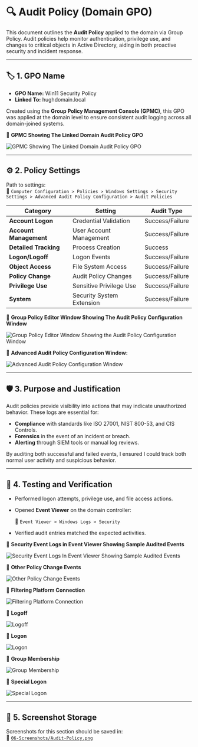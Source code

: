 # 🔍 Audit Policy (Domain GPO)

This document outlines the **Audit Policy** applied to the domain via Group Policy. Audit policies help monitor authentication, privilege use, and changes to critical objects in Active Directory, aiding in both proactive security and incident response.

---

## 🏷️ 1. GPO Name

- **GPO Name:** Win11 Security Policy  
- **Linked To:** hughdomain.local

Created using the **Group Policy Management Console (GPMC)**, this GPO was applied at the domain level to ensure consistent audit logging across all domain-joined systems.

📸 **GPMC Showing The Linked Domain Audit Policy GPO**

![GPMC Showing The Linked Domain Audit Policy GPO](https://github.com/user-attachments/assets/31bb11fb-730e-4dc4-ab12-e201766397f2)

---

## ⚙️ 2. Policy Settings

Path to settings:  
  📂 `Computer Configuration > Policies > Windows Settings > Security Settings > Advanced Audit Policy Configuration > Audit Policies`

| Category               | Setting                          | Audit Type        |
|------------------------|----------------------------------|-------------------|
| **Account Logon**      | Credential Validation            | Success/Failure   |
| **Account Management** | User Account Management          | Success/Failure   |
| **Detailed Tracking**  | Process Creation                 | Success           |
| **Logon/Logoff**       | Logon Events                     | Success/Failure   |
| **Object Access**      | File System Access               | Success/Failure   |
| **Policy Change**      | Audit Policy Changes             | Success/Failure   |
| **Privilege Use**      | Sensitive Privilege Use          | Success/Failure   |
| **System**             | Security System Extension        | Success/Failure   |

📸 **Group Policy Editor Window Showing The Audit Policy Configuration Window**

![Group Policy Editor Window Showing the Audit Policy Configuration Window](https://github.com/user-attachments/assets/1ce841d1-5c09-4be7-9196-b48c0d8c84ae)

📸 **Advanced Audit Policy Configuration Window:**

![Advanced Audit Policy Configuration Window](https://github.com/user-attachments/assets/8e17d6d2-3340-4b6e-985e-61d71588b74b)

---

## 🛡️ 3. Purpose and Justification

Audit policies provide visibility into actions that may indicate unauthorized behavior. These logs are essential for:

- **Compliance** with standards like ISO 27001, NIST 800-53, and CIS Controls.
- **Forensics** in the event of an incident or breach.
- **Alerting** through SIEM tools or manual log reviews.

By auditing both successful and failed events, I ensured I could track both normal user activity and suspicious behavior.

---

## 🔎 4. Testing and Verification

- Performed logon attempts, privilege use, and file access actions.
- Opened **Event Viewer** on the domain controller:

  📂 `Event Viewer > Windows Logs > Security`
  
- Verified audit entries matched the expected activities.

📸 **Security Event Logs in Event Viewer Showing Sample Audited Events**

![Security Event Logs In Event Viewer Showing Sample Audited Events](https://github.com/user-attachments/assets/738fb487-504f-4c15-8bf6-f65a3b1cc814)

📸 **Other Policy Change Events**

![Other Policy Change Events](https://github.com/user-attachments/assets/2ad71fbf-4573-4a44-80ac-80e0efa8ce0e)

📸 **Filtering Platform Connection**

![Filtering Platform Connection](https://github.com/user-attachments/assets/a2afb7b9-5ce3-4e7e-b243-576ad26e3c52)

📸 **Logoff**

![Logoff](https://github.com/user-attachments/assets/094b2bd8-7893-45ab-8725-23c1d9ac8d5e)

📸 **Logon**

![Logon](https://github.com/user-attachments/assets/ee69efda-3b3b-4a1f-ab4b-efbc6e7c0c7d)

📸 **Group Membership**

![Group Membership](https://github.com/user-attachments/assets/a62ca287-2a0e-4a86-8825-8635b18675f4)

📸 **Special Logon**

![Special Logon](https://github.com/user-attachments/assets/e1eea46d-5a9e-4802-8415-037fceed0530)

---

## 📁 5. Screenshot Storage

Screenshots for this section should be saved in:  
📂 [`06-Screenshots/Audit-Policy.png`](https://github.com/Hugh-Kumbi/Hugh-Kumbi-Active-Directory-Lab/blob/main/06-Screenshots/IX.%20Audit-Policy/README.md)
